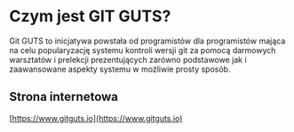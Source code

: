 # Czym jest GIT GUTS?

Git GUTS to inicjatywa powstała od programistów dla programistów mająca na celu popularyzację systemu kontroli wersji git za pomocą darmowych warsztatów i prelekcji prezentujących zarówno podstawowe jak i zaawansowane aspekty systemu w możliwie prosty sposób.

## Strona internetowa

[https://www.gitguts.io](https://www.gitguts.io)

